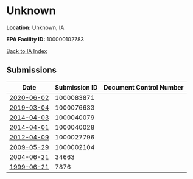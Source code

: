 # Unknown

**Location:** Unknown, IA

**EPA Facility ID:** 100000102783

[Back to IA Index](../../index.md)

## Submissions

| Date | Submission ID | Document Control Number |
|------|--------------|-------------------------|
| [2020-06-02](submissions/1000083871.md) | 1000083871 |  |
| [2019-03-04](submissions/1000076633.md) | 1000076633 |  |
| [2014-04-03](submissions/1000040079.md) | 1000040079 |  |
| [2014-04-01](submissions/1000040028.md) | 1000040028 |  |
| [2012-04-09](submissions/1000027796.md) | 1000027796 |  |
| [2009-05-29](submissions/1000002104.md) | 1000002104 |  |
| [2004-06-21](submissions/34663.md) | 34663 |  |
| [1999-06-21](submissions/7876.md) | 7876 |  |
